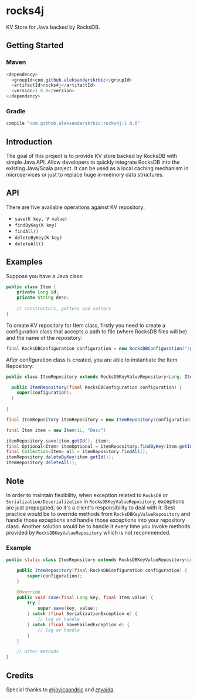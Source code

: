# rocks4j

KV Store for Java backed by RocksDB.

## Getting Started

### Maven
```java
<dependency>
  <groupId>com.github.aleksandarskrbic</groupId>
  <artifactId>rocks4j</artifactId>
  <version>1.0.0</version>
</dependency>
```

### Gradle
```java
compile "com.github.aleksandarskrbic:rocks4j:1.0.0"
```

## Introduction
The goal of this project is to provide KV store backed by RocksDB with simple Java API.
Allow developers to quickly integrate RocksDB into the existing Java/Scala project.
It can be used as a local caching mechanism in microservices or just to replace huge in-memory data structures.

## API

There are five available operations against KV repository:

* `save(K key, V value)`
* `findByKey(K key)`
* `findAll()`
* `deleteByKey(K key)`
* `deleteAll()`

## Examples

Suppose you have a Java class:

```java
public class Item {
    private Long id;
    private String desc;
    
    // constructors, getters and setters
}
```

To create KV repository for Item class, firstly you need to create a configuration class that accepts a path to file (where RocksDB files will be) and the name of the repository: 

```java
final RocksDBConfiguration configuration = new RocksDBConfiguration("/path/to/rocksdb", "item");
```
After configuration class is created, you are able to instantiate the Item Repository:

```java
public class ItemRepository extends RocksDBKeyValueRepository<Long, Item> {

  public ItemRepository(final RocksDBConfiguration configuration) {
    super(configuration);
  }
  
}
```

```java
final ItemRepository itemRepository = new ItemRepository(configuration);
```

```java
final Item item = new Item(1L, "Desc")
```

```java
itemRepository.save(item.getId(), item);
final Optional<Item> itemOptional = itemRepository.findByKey(item.getId());
final Collection<Item> all = itemRepository.findAll();
itemRepository.deleteByKey(item.getId());
itemRepository.deleteAll();
```

## Note

In order to maintain flexibility, when exception related to `RocksDB` or `Serialization/Deserialization` in `RocksDBKeyValueRepository`,
exceptions are just propagated, so it's a client's responsibility to deal with it.
Best practice would be to override methods from `RocksDBKeyValueRepository` and 
handle those exceptions and handle those exceptions into your repository class.
Another solution would be to handle
it every time you invoke methods provided by `RocksDBKeyValueRepository` which is not recommended.

### Example

```java
public static class ItemRepository extends RocksDBKeyValueRepository<Long, Item> {

    public ItemRepository(final RocksDBConfiguration configuration) {
        super(configuration);
    }

    @Override
    public void save(final Long key, final Item value) {
        try {
            super.save(key, value);
        } catch (final SerializationException e) {
            // log or handle
        } catch (final SaveFailedException e) {
            // log or handle
        }
    }

    // other methods
}
```
## Credits

Special thanks to [@jovicaandric](https://github.com/jovicaandric) and [@vajda](https://github.com/vajda).
